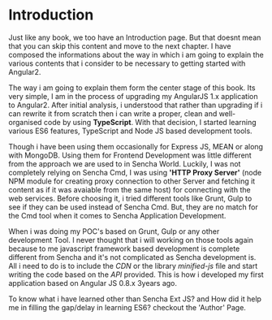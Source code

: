 # Introduction

Just like any book, we too have an Introduction page. But that doesnt mean that you can skip 
this content and move to the next chapter. I have composed the informations about the way in which 
i am going to explain the various contents that i consider to be necessary to getting started 
with Angular2.

The way i am going to explain them form the center stage of this book. Its very simple, I am in 
the process of upgrading my AngularJS 1.x application to Angular2. After initial analysis, i 
understood that rather than upgrading if i can rewrite it from scratch then i can write a proper, 
clean and well-organised code by using __TypeScript__. With that decision, I started learning 
various ES6 features, TypeScript and Node JS based development tools. 

Though i have been using them occasionally for Express JS, MEAN or along with MongoDB. Using them 
for Frontend Development was little different from the approach we are used to in Sencha World.
Luckily, I was not completely relying on Sencha Cmd, I was using __'HTTP Proxy Server'__ (node 
NPM module for creating proxy connection to other Server and fetching it content as if it was 
avaiable from the same host) for connecting with the web services. Before choosing it, i tried 
different tools like Grunt, Gulp to see if they can be used instead of Sencha Cmd. But, they 
are no match for the Cmd tool when it comes to Sencha Application Development.

When i was doing my POC's based on Grunt, Gulp or any other development Tool. I never thought that 
i will working on those tools again because to me javascript framework based development is complete 
different from Sencha and it's not complicated as Sencha development is. All i need to do is to 
include the _CDN_ or the library _minified-js_ file and start writing the code based on the _API_ 
provided. This is how i developed my first application based on Angular JS 0.8.x 3years ago.

To know what i have learned other than Sencha Ext JS? and How did it help me in filling the 
gap/delay in learning ES6? checkout the 'Author' Page. 
    
